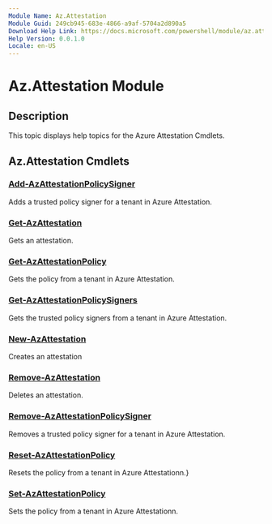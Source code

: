 ```yaml
---
Module Name: Az.Attestation
Module Guid: 249cb945-683e-4866-a9af-5704a2d890a5
Download Help Link: https://docs.microsoft.com/powershell/module/az.attestation
Help Version: 0.0.1.0
Locale: en-US
---
```


# Az.Attestation Module
## Description
This topic displays help topics for the Azure Attestation Cmdlets.

## Az.Attestation Cmdlets
### [Add-AzAttestationPolicySigner](Add-AzAttestationPolicySigner.md)
Adds a trusted policy signer for a tenant in Azure Attestation.

### [Get-AzAttestation](Get-AzAttestation.md)
Gets an attestation.

### [Get-AzAttestationPolicy](Get-AzAttestationPolicy.md)
Gets the policy from a tenant in Azure Attestation.

### [Get-AzAttestationPolicySigners](Get-AzAttestationPolicySigners.md)
Gets the trusted policy signers from a tenant in Azure Attestation.

### [New-AzAttestation](New-AzAttestation.md)
Creates an attestation

### [Remove-AzAttestation](Remove-AzAttestation.md)
Deletes an attestation.

### [Remove-AzAttestationPolicySigner](Remove-AzAttestationPolicySigner.md)
Removes a trusted policy signer for a tenant in Azure Attestation.

### [Reset-AzAttestationPolicy](Reset-AzAttestationPolicy.md)
Resets the policy from a tenant in Azure Attestationn.}

### [Set-AzAttestationPolicy](Set-AzAttestationPolicy.md)
Sets the policy from a tenant in Azure Attestationn.

